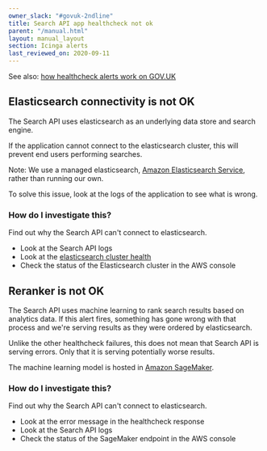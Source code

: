 ```yaml
---
owner_slack: "#govuk-2ndline"
title: Search API app healthcheck not ok
parent: "/manual.html"
layout: manual_layout
section: Icinga alerts
last_reviewed_on: 2020-09-11
---
```


See also: [how healthcheck alerts work on GOV.UK](app-healthcheck-not-ok.html)

## Elasticsearch connectivity is not OK

The Search API uses elasticsearch as an underlying data store and search
engine.

If the application cannot connect to the elasticsearch cluster,
this will prevent end users performing searches.

Note: We use a managed elasticsearch, [Amazon Elasticsearch Service][aws-elasticsearch], rather than running our own.

To solve this issue, look at the logs of the application to see what
is wrong.

### How do I investigate this?

Find out why the Search API can't connect to elasticsearch.

- Look at the Search API logs
- Look at the [elasticsearch cluster health][cluster-health]
- Check the status of the Elasticsearch cluster in the AWS console

## Reranker is not OK

The Search API uses machine learning to rank search results based on
analytics data.  If this alert fires, something has gone wrong with
that process and we're serving results as they were ordered by
elasticsearch.

Unlike the other healthcheck failures, this does not mean that Search
API is serving errors.  Only that it is serving potentially worse
results.

The machine learning model is hosted in [Amazon SageMaker][aws-sagemaker].

### How do I investigate this?

Find out why the Search API can't connect to elasticsearch.

- Look at the error message in the healthcheck response
- Look at the Search API logs
- Check the status of the SageMaker endpoint in the AWS console

[sentry]: /manual/error-reporting.html
[search-github-repo]: https://github.com/alphagov/search-api/
[cluster-health]: /manual/alerts/elasticsearch-cluster-health.html
[aws-elasticsearch]: https://aws.amazon.com/elasticsearch-service/
[aws-sagemaker]: https://aws.amazon.com/sagemaker/
